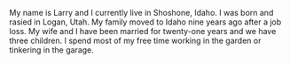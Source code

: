 My name is Larry and I currently live in Shoshone, Idaho. I was born and rasied in Logan, Utah. My family moved to Idaho nine years ago after a job loss. My wife and I have been married for twenty-one years and we have three children. I spend most of my free time working in the garden or tinkering in the garage. 